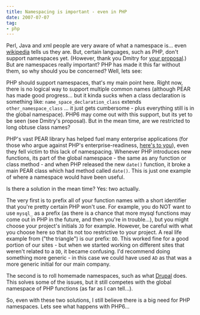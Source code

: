```yaml
---
title: Namespacing is important - even in PHP
date: 2007-07-07
tag:
- php
---
```

Perl, Java and xml people are very aware of what a namespace is... even [wikipedia](http://en.wikipedia.org/wiki/Namespace_(computer_science)) tells us they are.  But, certain languages, such as PHP, don't support namespaces yet.  (However, thank you Dmitry for [your proposal](http://aspn.activestate.com/ASPN/Mail/Message/php-dev/3519062).)  But are namespaces really important?  PHP has made it this far without them, so why should you be concerned?  Well, lets see:

<!--more-->

PHP should support namespaces, that's my main point here.  Right now, there is no logical way to support multiple common names (although PEAR has made good progress... but it kinda sucks when a class declaration is something like: `name_space_declaration_class` extends `other_namespace_class` ... it just gets cumbersome - plus everything still is in the global namespace).  PHP6 may come out with this support, but its yet to be seen (see Dmitry's proposal).  But in the mean time, are we restricted to long obtuse class names?

PHP's vast PEAR library has helped fuel many enterprise applications (for those who argue against PHP's enterprise-readiness, [here's to you](http://phplens.com/phpeverywhere/node/view/15)),  even they fell victim to this lack of namespacing.  Whenever PHP introduces new functions, its part of the global namespace - the same as any function or class method - and when PHP released the new `date()` function, it broke a main PEAR class which had method called `date()`.  This is just one example of where a namespace would have been useful.

Is there a solution in the mean time?  Yes: two actually.

The very first is to prefix all of your function names with a short identifier that you're pretty certain PHP won't use.  For example, you do NOT want to use `mysql_` as a prefix (as there is a chance that more mysql functions may come out in PHP in the future, and then you're in trouble...), but you might choose your project's initials `JD` for example.   However, be careful with what you choose here so that its not too restrictive to your project.  A real life example from ("the triangle") is our prefix: `DD`.  This worked fine for a good portion of our sites - but when we started working on different sites that weren't related to a `DD`, it became confusing.  I'd recommend doing something more generic - in this case we could have used `AD` as that was a more generic initial for our main company.

The second is to roll homemade namespaces, such as what [Drupal](http://drupal.org/) does. This solves some of the issues, but it still competes with the global namespace of PHP functions (as far as I can tell...).

So, even with these two solutions, I still believe there is a big need for PHP namespaces.  Lets see what happens with PHP6...
